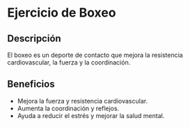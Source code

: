 # Ejercicio de Boxeo

## Descripción
El boxeo es un deporte de contacto que mejora la resistencia cardiovascular, la fuerza y la coordinación.

## Beneficios
- Mejora la fuerza y resistencia cardiovascular.
- Aumenta la coordinación y reflejos.
- Ayuda a reducir el estrés y mejorar la salud mental.
